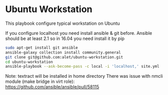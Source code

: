 # Ubuntu Workstation

This playbook configure typical workstation on Ubuntu

If you configure localhost you need install ansible & git before. Ansible should be at least 2.1 so in 16.04 you need install it by pip

```sh
sudo apt-get install git ansible
ansible-galaxy collection install community.general
git clone git@github.com:alet/ubuntu-workstation.git
cd ubuntu-workstation
ansible-playbook --ask-become-pass -c local -i 'localhost,' site.yml
```
Note: textract will be installed in home directory
There was issue with nmcli module (make bridge in virt role): https://github.com/ansible/ansible/pull/58115
